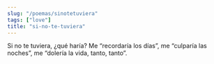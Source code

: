```yaml
---
slug: "/poemas/sinotetuviera"
tags: ["love"]
title: "si-no-te-tuviera"
---
```

Si no te tuviera, ¿qué haría? Me “recordaría los días”, me “culparía las noches”, me “dolería la vida, tanto, tanto”.